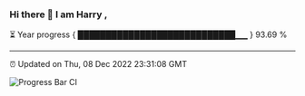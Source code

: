 ### Hi there 👋 I am Harry , 

⏳ Year progress { ████████████████████████████▁▁ } 93.69 %

---

⏰ Updated on Thu, 08 Dec 2022 23:31:08 GMT

![Progress Bar CI](https://github.com/duykhang68/duykhang68/workflows/Progress%20Bar%20CI/badge.svg)
